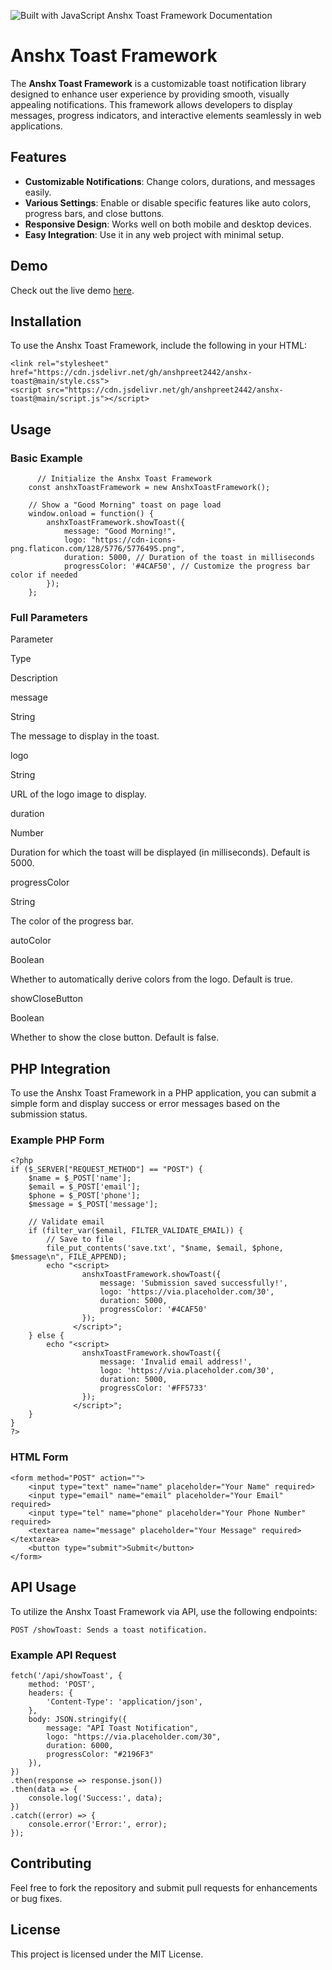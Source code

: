 ![Built with JavaScript](https://img.shields.io/badge/Built%20with-JavaScript-red?style=for-the-badge&logo=javascript)
  Anshx Toast Framework Documentation 

Anshx Toast Framework
=====================

The **Anshx Toast Framework** is a customizable toast notification library designed to enhance user experience by providing smooth, visually appealing notifications. This framework allows developers to display messages, progress indicators, and interactive elements seamlessly in web applications.

Features
--------

*   **Customizable Notifications**: Change colors, durations, and messages easily.
*   **Various Settings**: Enable or disable specific features like auto colors, progress bars, and close buttons.
*   **Responsive Design**: Works well on both mobile and desktop devices.
*   **Easy Integration**: Use it in any web project with minimal setup.

Demo
----

Check out the live demo [here](https://anshx.tech/af/form.php).

Installation
------------

To use the Anshx Toast Framework, include the following in your HTML:

    <link rel="stylesheet" href="https://cdn.jsdelivr.net/gh/anshpreet2442/anshx-toast@main/style.css">
    <script src="https://cdn.jsdelivr.net/gh/anshpreet2442/anshx-toast@main/script.js"></script>

Usage
-----

### Basic Example

          // Initialize the Anshx Toast Framework
        const anshxToastFramework = new AnshxToastFramework();

        // Show a "Good Morning" toast on page load
        window.onload = function() {
            anshxToastFramework.showToast({
                message: "Good Morning!",
                logo: "https://cdn-icons-png.flaticon.com/128/5776/5776495.png",
                duration: 5000, // Duration of the toast in milliseconds
                progressColor: '#4CAF50', // Customize the progress bar color if needed
            });
        };
     

### Full Parameters

Parameter

Type

Description

message

String

The message to display in the toast.

logo

String

URL of the logo image to display.

duration

Number

Duration for which the toast will be displayed (in milliseconds). Default is 5000.

progressColor

String

The color of the progress bar.

autoColor

Boolean

Whether to automatically derive colors from the logo. Default is true.

showCloseButton

Boolean

Whether to show the close button. Default is false.

PHP Integration
---------------

To use the Anshx Toast Framework in a PHP application, you can submit a simple form and display success or error messages based on the submission status.

### Example PHP Form

    <?php
    if ($_SERVER["REQUEST_METHOD"] == "POST") {
        $name = $_POST['name'];
        $email = $_POST['email'];
        $phone = $_POST['phone'];
        $message = $_POST['message'];
    
        // Validate email
        if (filter_var($email, FILTER_VALIDATE_EMAIL)) {
            // Save to file
            file_put_contents('save.txt', "$name, $email, $phone, $message\n", FILE_APPEND);
            echo "<script>
                    anshxToastFramework.showToast({
                        message: 'Submission saved successfully!',
                        logo: 'https://via.placeholder.com/30',
                        duration: 5000,
                        progressColor: '#4CAF50'
                    });
                  </script>";
        } else {
            echo "<script>
                    anshxToastFramework.showToast({
                        message: 'Invalid email address!',
                        logo: 'https://via.placeholder.com/30',
                        duration: 5000,
                        progressColor: '#FF5733'
                    });
                  </script>";
        }
    }
    ?>

### HTML Form

    <form method="POST" action="">
        <input type="text" name="name" placeholder="Your Name" required>
        <input type="email" name="email" placeholder="Your Email" required>
        <input type="tel" name="phone" placeholder="Your Phone Number" required>
        <textarea name="message" placeholder="Your Message" required></textarea>
        <button type="submit">Submit</button>
    </form>

API Usage
---------

To utilize the Anshx Toast Framework via API, use the following endpoints:

    POST /showToast: Sends a toast notification.

### Example API Request

    fetch('/api/showToast', {
        method: 'POST',
        headers: {
            'Content-Type': 'application/json',
        },
        body: JSON.stringify({
            message: "API Toast Notification",
            logo: "https://via.placeholder.com/30",
            duration: 6000,
            progressColor: "#2196F3"
        }),
    })
    .then(response => response.json())
    .then(data => {
        console.log('Success:', data);
    })
    .catch((error) => {
        console.error('Error:', error);
    });

Contributing
------------

Feel free to fork the repository and submit pull requests for enhancements or bug fixes.

License
-------

This project is licensed under the MIT License.
